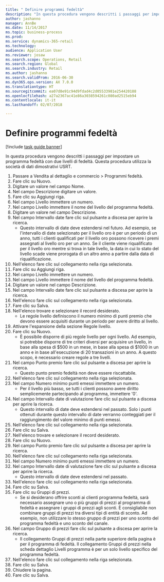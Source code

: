 ```yaml
--- 
title: " Definire programmi fedeltà"
description: "In questa procedura vengono descritti i passaggi per impostare un programma fedeltà con due livelli di fedeltà."
author: jashanno
manager: AnnBe
ms.date: 11/14/2017
ms.topic: business-process
ms.prod: 
ms.service: dynamics-365-retail
ms.technology: 
audience: Application User
ms.reviewer: josaw
ms.search.scope: Operations, Retail
ms.search.region: Global
ms.search.industry: Retail
ms.author: jashanno
ms.search.validFrom: 2016-06-30
ms.dyn365.ops.version: AX 7.0.0
ms.translationtype: HT
ms.sourcegitcommit: ea07d8e91c94d9fdad4c2d05533981e254420188
ms.openlocfilehash: a27a2367ac41e86a3038594261c080ad2515eb94
ms.contentlocale: it-it
ms.lasthandoff: 02/07/2018

---
```

# <a name="define-loyalty-programs"></a> Definire programmi fedeltà

[!include [task guide banner](../includes/task-guide-banner.md)]

In questa procedura vengono descritti i passaggi per impostare un programma fedeltà con due livelli di fedeltà. Questa procedura utilizza la società di dati dimostrativi USRT.

1. Passare a Vendita al dettaglio e commercio  > Programmi fedeltà.
2. Fare clic su Nuovo.
3. Digitare un valore nel campo Nome.
4. Nel campo Descrizione digitare un valore.
5. Fare clic su Aggiungi riga.
6. Nel campo Livello immettere un numero.
7. Nel campo Livello immettere il nome del livello del programma fedeltà.
8. Digitare un valore nel campo Descrizione.
9. Nel campo Intervallo date fare clic sul pulsante a discesa per aprire la ricerca.
    * Questo intervallo di date deve estendersi nel futuro. Ad esempio, se l'intervallo di date selezionato per il livello oro è per un periodo di un anno, tutti i clienti qualificati per il livello oro possono ricevere i premi assegnati al livello oro per un anno. Se il cliente viene riqualificato per il livello oro mentre si trova in tale livello, la data in cui lo stato del livello scade viene prorogata di un altro anno a partire dalla data di riqualificazione.  
10. Nell'elenco fare clic sul collegamento nella riga selezionata.
11. Fare clic su Aggiungi riga.
12. Nel campo Livello immettere un numero.
13. Nel campo Livello immettere il nome del livello del programma fedeltà.
14. Digitare un valore nel campo Descrizione.
15. Nel campo Intervallo date fare clic sul pulsante a discesa per aprire la ricerca.
16. Nell'elenco fare clic sul collegamento nella riga selezionata.
17. Fare clic su Salva.
18. Nell'elenco trovare e selezionare il record desiderato.
    * Le regole livello definiscono il numero minimo di punti premio che devono essere acquisiti durante un periodo per avere diritto al livello.  
19. Attivare l'espansione della sezione Regole livello.
20. Fare clic su Nuovo.
    * È possibile disporre di più regole livello per ogni livello. Ad esempio, si potrebbe disporre di tre criteri diversi per acquisire un livello, in base alla spesa di $500 in un mese, in base alla spesa di $1000 in un anno e in base all'esecuzione di 20 transazioni in un anno. A questo scopo, è necessario creare regole a tre livelli.  
21. Nel campo Punto premio fare clic sul pulsante a discesa per aprire la ricerca.
    * Questo punto premio fedeltà non deve essere riscattabile.  
22. Nell'elenco fare clic sul collegamento nella riga selezionata.
23. Nel campo Numero minimo punti emessi immettere un numero.
    * Per il livello più basso, se tutti i clienti possono avere diritto semplicemente partecipando al programma, immettere '0'.  
24. Nel campo Intervallo date di valutazione fare clic sul pulsante a discesa per aprire la ricerca.
    * Questo intervallo di date deve estendersi nel passato. Solo i punti ottenuti durante questo intervallo di date verranno conteggiati per il raggiungimento del valore minimo di punti emessi.  
25. Nell'elenco fare clic sul collegamento nella riga selezionata.
26. Fare clic su Salva.
27. Nell'elenco trovare e selezionare il record desiderato.
28. Fare clic su Nuovo.
29. Nel campo Punto premio fare clic sul pulsante a discesa per aprire la ricerca.
30. Nell'elenco fare clic sul collegamento nella riga selezionata.
31. Nel campo Numero minimo punti emessi immettere un numero.
32. Nel campo Intervallo date di valutazione fare clic sul pulsante a discesa per aprire la ricerca.
    * Questo intervallo di date deve estendersi nel passato.  
33. Nell'elenco fare clic sul collegamento nella riga selezionata.
34. Fare clic su Salva.
35. Fare clic su Gruppi di prezzi.
    * Se si desiderano offrire sconti ai clienti programma fedeltà, sarà necessario assegnare uno o più gruppi di prezzi al programma di fedeltà e assegnare i gruppi di prezzi agli sconti. È consigliabile non combinare gruppi di prezzi tra diversi tipi di entità di sconto.  Ad esempio, non utilizzare lo stesso gruppo di prezzi per uno sconto del programma fedeltà e uno sconto del canale.  
36. Nel campo Gruppo di prezzi fare clic sul pulsante a discesa per aprire la ricerca.
    * Il collegamento Gruppi di prezzi nella parte superiore della pagina è per il programma di fedeltà. Il collegamento Gruppi di prezzi nella scheda dettaglio Livelli programma è per un solo livello specifico del programma fedeltà.  
37. Nell'elenco fare clic sul collegamento nella riga selezionata.
38. Fare clic su Salva.
39. Chiudere la pagina.
40. Fare clic su Salva.


